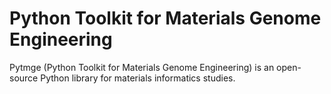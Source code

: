 # Python Toolkit for Materials Genome Engineering

Pytmge (Python Toolkit for Materials Genome Engineering) is an open-source Python library for materials informatics studies.
